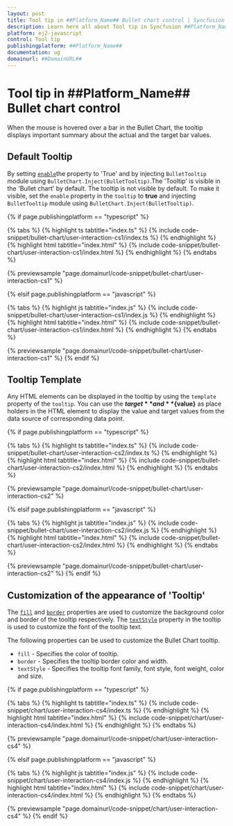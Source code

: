 ```yaml
---
layout: post
title: Tool tip in ##Platform_Name## Bullet chart control | Syncfusion
description: Learn here all about Tool tip in Syncfusion ##Platform_Name## Bullet chart control of Syncfusion Essential JS 2 and more.
platform: ej2-javascript
control: Tool tip 
publishingplatform: ##Platform_Name##
documentation: ug
domainurl: ##DomainURL##
---
```


# Tool tip in ##Platform_Name## Bullet chart control

When the mouse is hovered over a bar in the Bullet Chart, the tooltip displays important summary about the actual and the target bar values.

## Default Tooltip

By setting [`enable`](https://ej2.syncfusion.com/documentation/api/bullet-chart/bulletTooltipSettingsModel/#enable)the property to 'True' and by injecting `BulletTooltip` module using `BulletChart.Inject(BulletTooltip)`.The 'Tooltip' is visible in the 'Bullet chart' by default.
The tooltip is not visible by default. To make it visible, set the `enable` property in the `tooltip` to **true** and injecting `BulletTooltip` module using `BulletChart.Inject(BulletTooltip)`.

{% if page.publishingplatform == "typescript" %}

 {% tabs %}
{% highlight ts tabtitle="index.ts" %}
{% include code-snippet/bullet-chart/user-interaction-cs1/index.ts %}
{% endhighlight %}
{% highlight html tabtitle="index.html" %}
{% include code-snippet/bullet-chart/user-interaction-cs1/index.html %}
{% endhighlight %}
{% endtabs %}
        
{% previewsample "page.domainurl/code-snippet/bullet-chart/user-interaction-cs1" %}

{% elsif page.publishingplatform == "javascript" %}

{% tabs %}
{% highlight js tabtitle="index.js" %}
{% include code-snippet/bullet-chart/user-interaction-cs1/index.js %}
{% endhighlight %}
{% highlight html tabtitle="index.html" %}
{% include code-snippet/bullet-chart/user-interaction-cs1/index.html %}
{% endhighlight %}
{% endtabs %}

{% previewsample "page.domainurl/code-snippet/bullet-chart/user-interaction-cs1" %}
{% endif %}

## Tooltip Template

Any HTML elements can be displayed in the tooltip by using the `template` property of the `tooltip`. You can use the **${target}** and **${value}** as place holders in the HTML element to display the value and target values from the data source of corresponding data point.

{% if page.publishingplatform == "typescript" %}

 {% tabs %}
{% highlight ts tabtitle="index.ts" %}
{% include code-snippet/bullet-chart/user-interaction-cs2/index.ts %}
{% endhighlight %}
{% highlight html tabtitle="index.html" %}
{% include code-snippet/bullet-chart/user-interaction-cs2/index.html %}
{% endhighlight %}
{% endtabs %}
        
{% previewsample "page.domainurl/code-snippet/bullet-chart/user-interaction-cs2" %}

{% elsif page.publishingplatform == "javascript" %}

{% tabs %}
{% highlight js tabtitle="index.js" %}
{% include code-snippet/bullet-chart/user-interaction-cs2/index.js %}
{% endhighlight %}
{% highlight html tabtitle="index.html" %}
{% include code-snippet/bullet-chart/user-interaction-cs2/index.html %}
{% endhighlight %}
{% endtabs %}

{% previewsample "page.domainurl/code-snippet/bullet-chart/user-interaction-cs2" %}
{% endif %}

## Customization of the appearance of 'Tooltip'

The [`fill`](https://ej2.syncfusion.com/documentation/api/bullet-chart/bulletTooltipSettingsModel/#fill) and [`border`](https://ej2.syncfusion.com/documentation/api/bullet-chart/bulletTooltipSettingsModel/#border) properties are used to customize the background color and border of the tooltip respectively. The [`textStyle`](https://ej2.syncfusion.com/documentation/api/bullet-chart/bulletTooltipSettingsModel/#textstyle) property in the tooltip is used to customize the font of the tooltip text.

The following properties can be used to customize the Bullet Chart tooltip.

* `fill` - Specifies the color of tooltip.
* `border` - Specifies the tooltip border color and width.
* `textStyle` - Specifies the tooltip font family, font style, font weight, color and size.

{% if page.publishingplatform == "typescript" %}

 {% tabs %}
{% highlight ts tabtitle="index.ts" %}
{% include code-snippet/chart/user-interaction-cs4/index.ts %}
{% endhighlight %}
{% highlight html tabtitle="index.html" %}
{% include code-snippet/chart/user-interaction-cs4/index.html %}
{% endhighlight %}
{% endtabs %}
        
{% previewsample "page.domainurl/code-snippet/chart/user-interaction-cs4" %}

{% elsif page.publishingplatform == "javascript" %}

{% tabs %}
{% highlight js tabtitle="index.js" %}
{% include code-snippet/chart/user-interaction-cs4/index.js %}
{% endhighlight %}
{% highlight html tabtitle="index.html" %}
{% include code-snippet/chart/user-interaction-cs4/index.html %}
{% endhighlight %}
{% endtabs %}

{% previewsample "page.domainurl/code-snippet/chart/user-interaction-cs4" %}
{% endif %}